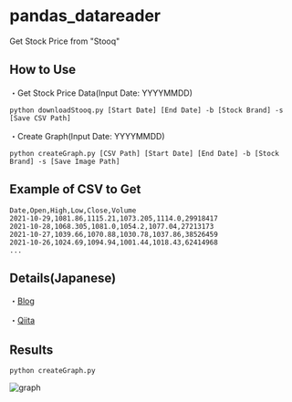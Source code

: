 # pandas_datareader
Get Stock Price from "Stooq"

## How to Use

・Get Stock Price Data(Input Date: YYYYMMDD)
```
python downloadStooq.py [Start Date] [End Date] -b [Stock Brand] -s [Save CSV Path] 
```

・Create Graph(Input Date: YYYYMMDD)
```
python createGraph.py [CSV Path] [Start Date] [End Date] -b [Stock Brand] -s [Save Image Path] 
```

## Example of CSV to Get
```
Date,Open,High,Low,Close,Volume
2021-10-29,1081.86,1115.21,1073.205,1114.0,29918417
2021-10-28,1068.305,1081.0,1054.2,1077.04,27213173
2021-10-27,1039.66,1070.88,1030.78,1037.86,38526459
2021-10-26,1024.69,1094.94,1001.44,1018.43,62414968
...
```

## Details(Japanese)

・[Blog](https://atchicken.com/stooq_download/)

・[Qiita](https://qiita.com/atchicken/items/f3532f01eb409105dde3)



## Results
```bash:bash
python createGraph.py
```

![graph](https://user-images.githubusercontent.com/93382642/139573722-d2cb6256-447c-4237-8980-a57dc0ff1ca6.png)
